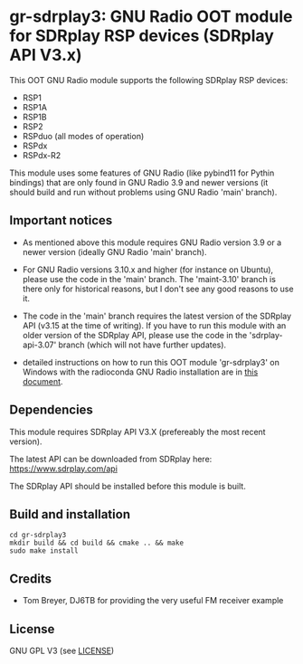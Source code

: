 # gr-sdrplay3: GNU Radio OOT module for SDRplay RSP devices (SDRplay API V3.x)


This OOT GNU Radio module supports the following SDRplay RSP devices:
  - RSP1
  - RSP1A
  - RSP1B
  - RSP2
  - RSPduo (all modes of operation)
  - RSPdx
  - RSPdx-R2

This module uses some features of GNU Radio (like pybind11 for Pythin bindings) that are only found in GNU Radio 3.9 and newer versions (it should build and run without problems using GNU Radio 'main' branch).


## Important notices

- As mentioned above this module requires GNU Radio version 3.9 or a newer version (ideally GNU Radio 'main' branch).

- For GNU Radio versions 3.10.x and higher (for instance on Ubuntu), please use the code in the 'main' branch. The 'maint-3.10' branch is there only for historical reasons, but I don't see any good reasons to use it. 

- The code in the 'main' branch requires the latest version of the SDRplay API (v3.15 at the time of writing). If you have to run this module with an older version of the SDRplay API, please use the code in the 'sdrplay-api-3.07' branch (which will not have further updates).

- detailed instructions on how to run this OOT module 'gr-sdrplay3' on Windows with the radioconda GNU Radio installation are in [this document](Windows.md).


## Dependencies

This module requires SDRplay API V3.X (prefereably the most recent version).

The latest API can be downloaded from SDRplay here: https://www.sdrplay.com/api

The SDRplay API should be installed before this module is built.


## Build and installation

```
cd gr-sdrplay3
mkdir build && cd build && cmake .. && make
sudo make install
```


## Credits

- Tom Breyer, DJ6TB for providing the very useful FM receiver example


## License

GNU GPL V3 (see [LICENSE](LICENSE))
